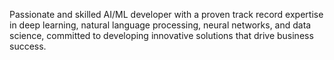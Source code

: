 Passionate and skilled AI/ML developer with a proven track record expertise in deep learning, natural language processing, neural networks, and data science, committed to developing innovative solutions that drive business success.
